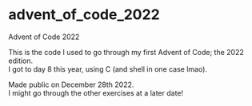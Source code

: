 # advent_of_code_2022
Advent of Code 2022

This is the code I used to go through my first Advent of Code; the 2022 edition.  
I got to day 8 this year, using C (and shell in one case lmao).

Made public on December 28th 2022.  
I might go through the other exercises at a later date!
